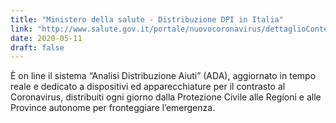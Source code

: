 ```yaml
---
title: "Ministero della salute - Distribuzione DPI in Italia"
link: "http://www.salute.gov.it/portale/nuovocoronavirus/dettaglioContenutiNuovoCoronavirus.jsp?lingua=italiano&id=5389&area=nuovoCoronavirus&menu=vuoto"
date: 2020-05-11
draft: false
---
```


È on line il sistema “Analisi Distribuzione Aiuti” (ADA), aggiornato in tempo reale e dedicato a dispositivi ed apparecchiature per il contrasto al Coronavirus, distribuiti ogni giorno dalla Protezione Civile alle Regioni e alle Province autonome per fronteggiare l’emergenza.
